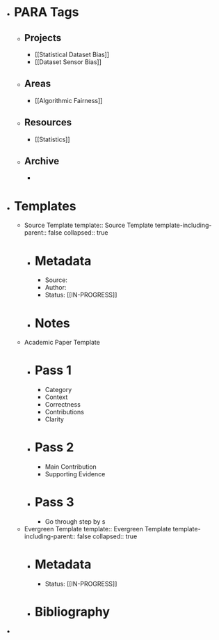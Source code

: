 - # PARA Tags
	- ## Projects
		- [[Statistical Dataset Bias]]
		- [[Dataset Sensor Bias]]
	- ## Areas
		- [[Algorithmic Fairness]]
	- ## Resources
		- [[Statistics]]
	- ## Archive
		-
- # Templates
	- Source Template
	  template:: Source Template
	  template-including-parent:: false
	  collapsed:: true
		- # Metadata
			- Source:
			- Author:
			- Status: [[IN-PROGRESS]]
		- # Notes
	- Academic Paper Template
		- # Pass 1
			- Category
			- Context
			- Correctness
			- Contributions
			- Clarity
		- # Pass 2
			- Main Contribution
			- Supporting Evidence
		- # Pass 3
			- Go through step by s
	- Evergreen Template
	  template:: Evergreen Template
	  template-including-parent:: false
	  collapsed:: true
		- # Metadata
			- Status: [[IN-PROGRESS]]
		- # Bibliography
-